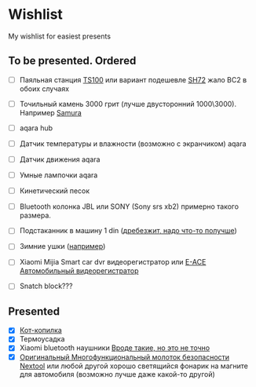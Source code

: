# Wishlist
My wishlist for easiest presents


## To be presented. Ordered

- [ ] Паяльная станция [TS100](https://aliexpress.ru/item/32825753754.html) или вариант подешевле [SH72](https://aliexpress.ru/item/4000559692113.html) жало BC2 в обоих случаях
- [ ] Точильный камень 3000 грит (лучше двусторонний 1000\3000). Например [Samura](https://www.samura.ru/catalog/aksessuary_samura/kamni_tochilnye/kombinirovannye/scs_1300m/)

- [ ] aqara hub
- [ ] Датчик температуры и влажности (возможно с экранчиком) aqara
- [ ] Датчик движения aqara
- [ ] Умные лампочки aqara
- [ ] Кинетический песок
- [ ] Bluetooth колонка JBL или SONY (Sony srs xb2) примерно такого размера.
- [ ] Подстаканник в машину 1 din ([дребезжит, надо что-то получше](https://aliexpress.ru/item/4001271879105.html))
- [ ] Зимние ушки ([например](https://ushkin-magazin.ru/catalog/modeli_180s_man/))
- [ ] Xiaomi Mijia Smart car dvr видеорегистратор или [E-ACE Автомобильный видеорегистратор](https://aliexpress.ru/item/32894922089.html)
- [ ] Snatch block???

## Presented

- [x] [Кот-копилка](https://totoro-shop.ru/toilet-paper-holder-24)
- [x] Термоусадка
- [x] Xiaomi bluetooth наушники [Вроде такие, но это не точно](https://market.yandex.ru/product--besprovodnye-naushniki-xiaomi-mi-true-wireless-earbuds-basic-s/771379005)
- [x] [Оригинальный Многофункциональный молоток безопасности Nextool](https://aliexpress.ru/item/1005001483059623.html) или любой другой хорошо светящийся фонарик на магните для автомобиля (возможно лучше даже какой-то другой)
